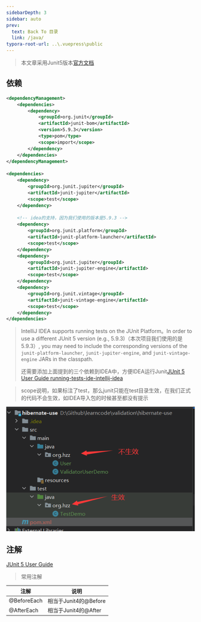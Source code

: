 ```yaml
---
sidebarDepth: 3
sidebar: auto
prev:
  text: Back To 目录
  link: /java/
typora-root-url: ..\.vuepress\public
---
```




> 本文章采用Junit5版本[官方文档](https://junit.org/junit5/docs/current/user-guide/)



## 依赖

```xml
<dependencyManagement>
    <dependencies>
        <dependency>
            <groupId>org.junit</groupId>
            <artifactId>junit-bom</artifactId>
            <version>5.9.3</version>
            <type>pom</type>
            <scope>import</scope>
        </dependency>
    </dependencies>
</dependencyManagement>

<dependencies>
    <dependency>
        <groupId>org.junit.jupiter</groupId>
        <artifactId>junit-jupiter</artifactId>
        <scope>test</scope>
    </dependency>

    <!-- idea的支持，因为我们使用的版本是5.9.3 -->
    <dependency>
        <groupId>org.junit.platform</groupId>
        <artifactId>junit-platform-launcher</artifactId>
        <scope>test</scope>
    </dependency>
    <dependency>
        <groupId>org.junit.jupiter</groupId>
        <artifactId>junit-jupiter-engine</artifactId>
        <scope>test</scope>
    </dependency>
    <dependency>
        <groupId>org.junit.vintage</groupId>
        <artifactId>junit-vintage-engine</artifactId>
        <scope>test</scope>
    </dependency>
</dependencies>
```

> IntelliJ IDEA supports running tests on the JUnit Platform。In order to use a different JUnit 5 version (e.g., 5.9.3)（本次项目我们使用的是5.9.3）, you may need to include the corresponding versions of the `junit-platform-launcher`, `junit-jupiter-engine`, and `junit-vintage-engine` JARs in the classpath.
>
> 还需要添加上面提到的三个依赖到IDEA中，方便IDEA运行Junit[JUnit 5 User Guide running-tests-ide-intellij-idea](https://junit.org/junit5/docs/current/user-guide/#running-tests-ide-intellij-idea)



> scope说明，如果标注了test，那么junit只能在test目录生效，在我们正式的代码不会生效，如IDEA导入包的时候甚至都没有提示

![image-20230514152150010](/images/java/image-20230514152150010.png)



## 注解

[JUnit 5 User Guide](https://junit.org/junit5/docs/current/user-guide/#writing-tests-annotations)



> 常用注解

| 注解        | 说明                  |
| ----------- | --------------------- |
| @BeforeEach | 相当于Junit4的@Before |
| @AfterEach  | 相当于Junit4的@After  |

